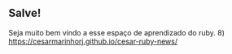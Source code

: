 ## Salve!

Seja muito bem vindo a esse espaço de aprendizado do ruby.
8)
https://cesarmarinhorj.github.io/cesar-ruby-news/
